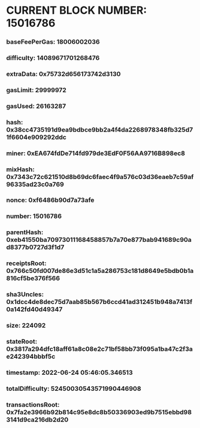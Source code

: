 # CURRENT BLOCK NUMBER: 15016786

### baseFeePerGas: 18006002036
### difficulty: 14089671701268476
### extraData: 0x75732d656173742d3130
### gasLimit: 29999972
### gasUsed: 26163287
### hash: 0x38cc4735191d9ea9bdbce9bb2a4f4da2268978348fb325d71f6604e909292ddc
### miner: 0xEA674fdDe714fd979de3EdF0F56AA9716B898ec8
### mixHash: 0x7343c72c621510d8b69dc6faec4f9a576c03d36eaeb7c59af96335ad23c0a769
### nonce: 0xf6486b90d7a73afe
### number: 15016786
### parentHash: 0xeb41550ba70973011168458857b7a70e877bab941689c90ad8377b0727d3f1d7
### receiptsRoot: 0x766c50fd007de86e3d51c1a5a286753c181d8649e5bdb0b1a816cf5be376f566
### sha3Uncles: 0x1dcc4de8dec75d7aab85b567b6ccd41ad312451b948a7413f0a142fd40d49347
### size: 224092
### stateRoot: 0x3817a294dfc18aff61a8c08e2c71bf58bb73f095a1ba47c2f3ae242394bbbf5c
### timestamp: 2022-06-24 05:46:05.346513
### totalDifficulty: 52450030543571990446908
### transactionsRoot: 0x7fa2e3966b92b814c95e8dc8b50336903ed9b7515ebbd983141d9ca216db2d20
